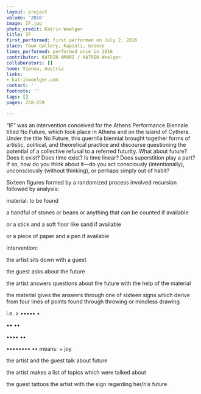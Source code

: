 ```yaml
---
layout: project
volume: '2016'
image: IF.jpg
photo_credit: Katrin Woelger
title: IF
first_performed: first performed on July 2, 2016
place: Town Gallery, Kapsali, Greece
times_performed: performed once in 2016
contributor: KATRIN AMURI / KATRIN Woelger
collaborators: []
home: Vienna, Austria
links:
- katrinwoelger.com
contact: ''
footnote: ''
tags: []
pages: 258-259

---
```


“IF” was an intervention conceived for the Athens Performance Biennale titled No Future, which took place in Athens and on the island of Cythera. Under the title No Future, this guerrilla biennial brought together forms of artistic, political, and theoretical practice and discourse questioning the potential of a collective refusal to a referred futurity. What about future? Does it exist? Does time exist? Is time linear? Does superstition play a part? If so, how do you think about it—do you act consciously (intentionally), unconsciously (without thinking), or perhaps simply out of habit?

Sixteen figures formed by a randomized process involved recursion followed by analysis:

material: to be found

a handful of stones or beans or anything that can be counted if available

or a stick and a soft floor like sand if available

or a piece of paper and a pen if available

intervention:

the artist sits down with a guest

the guest asks about the future

the artist answers questions about the future with the help of the material

the material gives the answers through one of sixteen signs which derive from four lines of points found through throwing or mindless drawing

i.e. > •••••                                         •

••                                        ••

••••                                        ••

••••••••                                ••                 means: + joy

the artist and the guest talk about future

the artist makes a list of topics which were talked about

the guest tattoos the artist with the sign regarding her/his future
